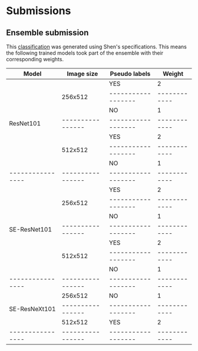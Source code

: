 # Submissions

## Ensemble submission

This [classification](./2nd_ensemble.csv) was generated using Shen's specifications. This means the following trained models took part of the ensemble with their corresponding weights.

| Model          |   Image size   |    Pseudo labels |   Weight   |
|----------------|----------------|------------------|------------|
|                |                |       YES        |      2     |
|                |   256x512      |------------------|------------|
|                |                |       NO         |      1     |
|  ResNet101     |----------------|------------------|------------|
|                |                |       YES        |      2     |
|                |   512x512      |------------------|------------|
|                |                |       NO         |      1     |
|----------------|----------------|------------------|------------|
|                |                |       YES        |      2     |
|                |   256x512      |------------------|------------|
|                |                |       NO         |      1     |
|  SE-ResNet101  |----------------|------------------|------------|
|                |                |       YES        |      2     |
|                |   512x512      |------------------|------------|
|                |                |       NO         |      1     |
|----------------|----------------|------------------|------------|
|                |   256x512      |       NO         |      1     |
| SE-ResNeXt101  |----------------|------------------|------------|
|                |   512x512      |       YES        |      2     |
|----------------|----------------|------------------|------------|


